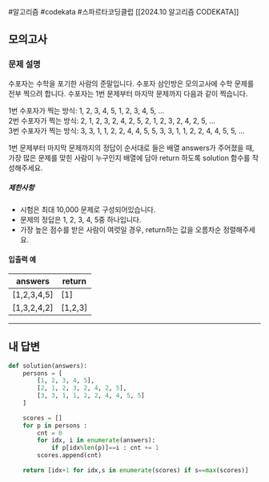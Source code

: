 #알고리즘 #codekata #스파르타코딩클럽 [[2024.10 알고리즘 CODEKATA]]

## 모의고사

### 문제 설명

수포자는 수학을 포기한 사람의 준말입니다. 수포자 삼인방은 모의고사에 수학 문제를 전부 찍으려 합니다. 수포자는 1번 문제부터 마지막 문제까지 다음과 같이 찍습니다.

1번 수포자가 찍는 방식: 1, 2, 3, 4, 5, 1, 2, 3, 4, 5, ...  
2번 수포자가 찍는 방식: 2, 1, 2, 3, 2, 4, 2, 5, 2, 1, 2, 3, 2, 4, 2, 5, ...  
3번 수포자가 찍는 방식: 3, 3, 1, 1, 2, 2, 4, 4, 5, 5, 3, 3, 1, 1, 2, 2, 4, 4, 5, 5, ...

1번 문제부터 마지막 문제까지의 정답이 순서대로 들은 배열 answers가 주어졌을 때, 가장 많은 문제를 맞힌 사람이 누구인지 배열에 담아 return 하도록 solution 함수를 작성해주세요.
##### 제한사항
- 시험은 최대 10,000 문제로 구성되어있습니다.
- 문제의 정답은 1, 2, 3, 4, 5중 하나입니다.
- 가장 높은 점수를 받은 사람이 여럿일 경우, return하는 값을 오름차순 정렬해주세요.

#### 입출력 예
| answers      | return   |
| ------------ | -------- |
| \[1,2,3,4,5] | \[1]     |
| \[1,3,2,4,2] | \[1,2,3] |

---

## 내 답변

```python
def solution(answers):
    persons = [
	    [1, 2, 3, 4, 5],
	    [2, 1, 2, 3, 2, 4, 2, 5],
	    [3, 3, 1, 1, 2, 2, 4, 4, 5, 5]
	]
    
    scores = []
    for p in persons : 
        cnt = 0
        for idx, i in enumerate(answers):
            if p[idx%len(p)]==i : cnt += 1
        scores.append(cnt)
    
    return [idx+1 for idx,s in enumerate(scores) if s==max(scores)]
```
 